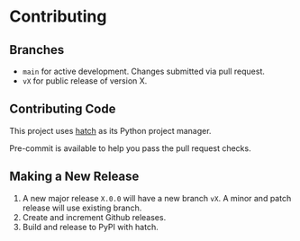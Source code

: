 # Contributing

## Branches

- `main` for active development. Changes submitted via pull request.
- `vX` for public release of version X.

## Contributing Code

This project uses [hatch](https://hatch.pypa.io/latest/) as its Python project
manager.

Pre-commit is available to help you pass the pull request checks.

## Making a New Release

1. A new major release `X.0.0` will have a new branch `vX`. A minor and patch
release will use existing branch.
2. Create and increment Github releases.
3. Build and release to PyPI with hatch.
